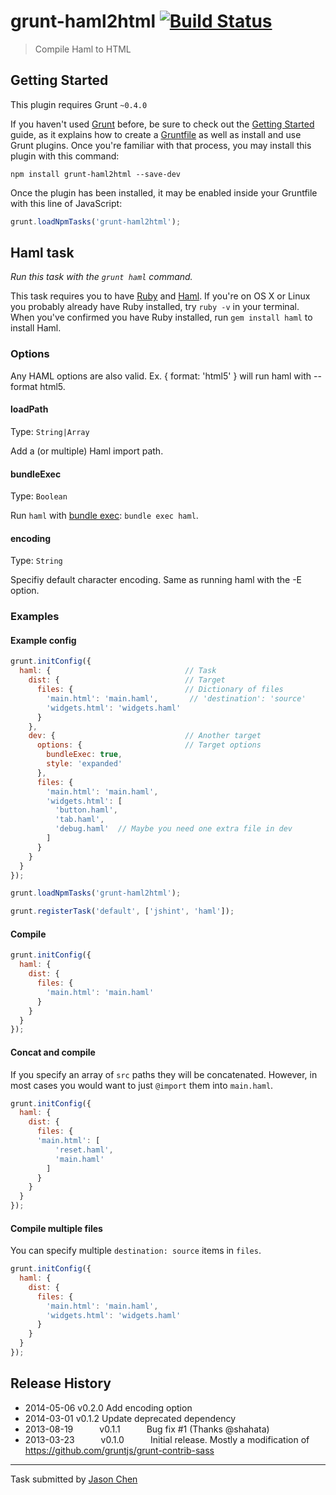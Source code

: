 # grunt-haml2html [![Build Status](https://secure.travis-ci.org/jhchen/grunt-haml2html.png?branch=master)](http://travis-ci.org/jhchen/grunt-haml2html)

> Compile Haml to HTML



## Getting Started
This plugin requires Grunt `~0.4.0`

If you haven't used [Grunt](http://gruntjs.com/) before, be sure to check out the [Getting Started](http://gruntjs.com/getting-started) guide, as it explains how to create a [Gruntfile](http://gruntjs.com/sample-gruntfile) as well as install and use Grunt plugins. Once you're familiar with that process, you may install this plugin with this command:

```shell
npm install grunt-haml2html --save-dev
```

Once the plugin has been installed, it may be enabled inside your Gruntfile with this line of JavaScript:

```js
grunt.loadNpmTasks('grunt-haml2html');
```




## Haml task
_Run this task with the `grunt haml` command._

This task requires you to have [Ruby](http://www.ruby-lang.org/en/downloads/) and [Haml](http://haml.info/). If you're on OS X or Linux you probably already have Ruby installed, try `ruby -v` in your terminal. When you've confirmed you have Ruby installed, run `gem install haml` to install Haml.
### Options

Any HAML options are also valid. Ex. { format: 'html5' } will run haml with --format html5.

#### loadPath
Type: `String|Array`

Add a (or multiple) Haml import path.

#### bundleExec
Type: `Boolean`

Run `haml` with [bundle exec](http://gembundler.com/v1.3/man/bundle-exec.1.html): `bundle exec haml`.

#### encoding
Type: `String`

Specifiy default character encoding. Same as running haml with the -E option.

### Examples

#### Example config

```javascript
grunt.initConfig({
  haml: {                              // Task
    dist: {                            // Target
      files: {                         // Dictionary of files
        'main.html': 'main.haml',       // 'destination': 'source'
        'widgets.html': 'widgets.haml'
      }
    },
    dev: {                             // Another target
      options: {                       // Target options
        bundleExec: true,
        style: 'expanded'
      },
      files: {
        'main.html': 'main.haml',
        'widgets.html': [
          'button.haml',
          'tab.haml',
          'debug.haml'  // Maybe you need one extra file in dev
        ]
      }
    }
  }
});

grunt.loadNpmTasks('grunt-haml2html');

grunt.registerTask('default', ['jshint', 'haml']);
```

#### Compile

```javascript
grunt.initConfig({
  haml: {
    dist: {
      files: {
        'main.html': 'main.haml'
      }
    }
  }
});
```

#### Concat and compile

If you specify an array of `src` paths they will be concatenated. However, in most cases you would want to just `@import` them into `main.haml`.

```javascript
grunt.initConfig({
  haml: {
    dist: {
      files: {
      'main.html': [
          'reset.haml',
          'main.haml'
        ]
      }
    }
  }
});
```

#### Compile multiple files

You can specify multiple `destination: source` items in `files`.

```javascript
grunt.initConfig({
  haml: {
    dist: {
      files: {
        'main.html': 'main.haml',
        'widgets.html': 'widgets.haml'
      }
    }
  }
});
```


## Release History

 * 2014-05-06   v0.2.0   Add encoding option
 * 2014-03-01   v0.1.2   Update deprecated dependency
 * 2013-08-19   v0.1.1   Bug fix #1 (Thanks @shahata)
 * 2013-03-23   v0.1.0   Initial release. Mostly a modification of https://github.com/gruntjs/grunt-contrib-sass

---

Task submitted by [Jason Chen](http://github.com/jhchen)
